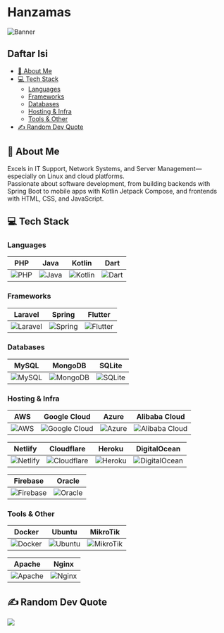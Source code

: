 # Hanzamas

![Banner](https://github.com/Hanzamas/Hanzamas/blob/main/banner.png)

## Daftar Isi
- [💫 About Me](#-about-me)
- [💻 Tech Stack](#-tech-stack)
  - [Languages](#languages)
  - [Frameworks](#frameworks)
  - [Databases](#databases)
  - [Hosting & Infra](#hosting--infra)
  - [Tools & Other](#tools--other)
- [✍️ Random Dev Quote](#-random-dev-quote)

## 💫 About Me

Excels in IT Support, Network Systems, and Server Management—especially on Linux and cloud platforms.  
Passionate about software development, from building backends with Spring Boot to mobile apps with Kotlin Jetpack Compose, and frontends with HTML, CSS, and JavaScript.

## 💻 Tech Stack

### Languages

| PHP                            | Java                           | Kotlin                         | Dart                           |
|--------------------------------|--------------------------------|--------------------------------|--------------------------------|
| ![PHP](https://img.shields.io/badge/php-%23777BB4.svg?style=for-the-badge&logo=php&logoColor=white) | ![Java](https://img.shields.io/badge/java-%23ED8B00.svg?style=for-the-badge&logo=openjdk&logoColor=white) | ![Kotlin](https://img.shields.io/badge/kotlin-%237F52FF.svg?style=for-the-badge&logo=kotlin&logoColor=white) | ![Dart](https://img.shields.io/badge/dart-%230175C2.svg?style=for-the-badge&logo=dart&logoColor=white) |

### Frameworks

| Laravel                        | Spring                         | Flutter                        |
|--------------------------------|--------------------------------|--------------------------------|
| ![Laravel](https://img.shields.io/badge/laravel-%23FF2D20.svg?style=for-the-badge&logo=laravel&logoColor=white) | ![Spring](https://img.shields.io/badge/spring-%236DB33F.svg?style=for-the-badge&logo=spring&logoColor=white) | ![Flutter](https://img.shields.io/badge/Flutter-%2302569B.svg?style=for-the-badge&logo=Flutter&logoColor=white) |

### Databases

| MySQL                          | MongoDB                        | SQLite                         |
|--------------------------------|--------------------------------|--------------------------------|
| ![MySQL](https://img.shields.io/badge/mysql-4479A1.svg?style=for-the-badge&logo=mysql&logoColor=white) | ![MongoDB](https://img.shields.io/badge/MongoDB-%234ea94b.svg?style=for-the-badge&logo=mongodb&logoColor=white) | ![SQLite](https://img.shields.io/badge/sqlite-%2307405e.svg?style=for-the-badge&logo=sqlite&logoColor=white) |

### Hosting & Infra

| AWS                            | Google Cloud                   | Azure                          | Alibaba Cloud                  |
|--------------------------------|--------------------------------|--------------------------------|--------------------------------|
| ![AWS](https://img.shields.io/badge/AWS-%23FF9900.svg?style=for-the-badge&logo=amazon-aws&logoColor=white) | ![Google Cloud](https://img.shields.io/badge/GoogleCloud-%234285F4.svg?style=for-the-badge&logo=google-cloud&logoColor=white) | ![Azure](https://img.shields.io/badge/azure-%230072C6.svg?style=for-the-badge&logo=microsoftazure&logoColor=white) | ![Alibaba Cloud](https://img.shields.io/badge/AlibabaCloud-%23FF6701.svg?style=for-the-badge&logo=alibabacloud&logoColor=white) |

| Netlify                        | Cloudflare                     | Heroku                         | DigitalOcean                   |
|--------------------------------|--------------------------------|--------------------------------|--------------------------------|
| ![Netlify](https://img.shields.io/badge/netlify-%23000000.svg?style=for-the-badge&logo=netlify&logoColor=%2300C7B7) | ![Cloudflare](https://img.shields.io/badge/Cloudflare-F38020?style=for-the-badge&logo=Cloudflare&logoColor=white) | ![Heroku](https://img.shields.io/badge/heroku-%23430098.svg?style=for-the-badge&logo=heroku&logoColor=white) | ![DigitalOcean](https://img.shields.io/badge/DigitalOcean-%230167ff.svg?style=for-the-badge&logo=digitalOcean&logoColor=white) |

| Firebase                       | Oracle                         |
|--------------------------------|--------------------------------|
| ![Firebase](https://img.shields.io/badge/firebase-%23039BE5.svg?style=for-the-badge&logo=firebase) | ![Oracle](https://img.shields.io/badge/Oracle-F80000?style=for-the-badge&logo=oracle&logoColor=white) |

### Tools & Other

| Docker                         | Ubuntu                         | MikroTik                       |
|--------------------------------|--------------------------------|--------------------------------|
| ![Docker](https://img.shields.io/badge/docker-%230db7ed.svg?style=for-the-badge&logo=docker&logoColor=white) | ![Ubuntu](https://img.shields.io/badge/Ubuntu-E95420?style=for-the-badge&logo=ubuntu&logoColor=white) | ![MikroTik](https://img.shields.io/badge/MikroTik-blue?style=for-the-badge&logo=mikrotik&logoColor=white) |

| Apache                         | Nginx                          |
|--------------------------------|--------------------------------|
| ![Apache](https://img.shields.io/badge/apache-%23D42029.svg?style=for-the-badge&logo=apache&logoColor=white) | ![Nginx](https://img.shields.io/badge/nginx-%23009639.svg?style=for-the-badge&logo=nginx&logoColor=white) |

## ✍️ Random Dev Quote

![](https://quotes-github-readme.vercel.app/api?type=horizontal&theme=radical)
